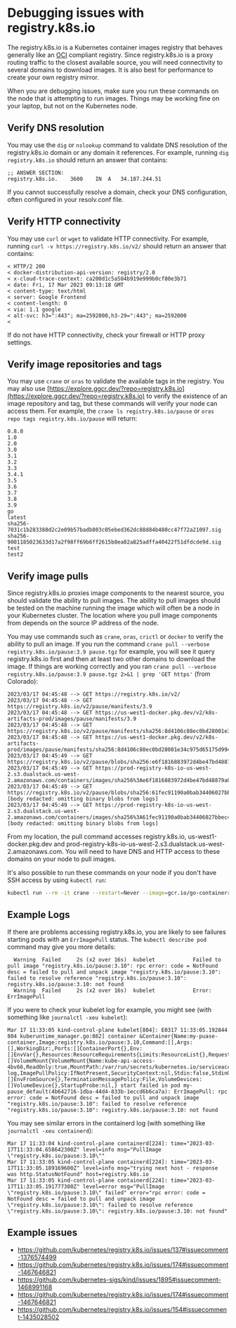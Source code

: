 # Debugging issues with registry.k8s.io

The registry.k8s.io is a Kubernetes container images registry that behaves generally like an [OCI](https://github.com/opencontainers/distribution-spec) compliant registry. Since registry.k8s.io is a proxy routing traffic to the closest available source, you will need connectivity to several domains to download images. It is also best for performance to create your own registry mirror.

When you are debugging issues, make sure you run these commands on the node that is attempting to run images. Things may be working fine on your laptop, but not on the Kubernetes node.

## Verify DNS resolution

You may use the `dig` or `nslookup` command to validate DNS resolution of the registry.k8s.io domain or any domain it references. For example, running `dig registry.k8s.io` should return an answer that contains:

```log
;; ANSWER SECTION:
registry.k8s.io.	3600	IN	A	34.107.244.51
```

If you cannot successfully resolve a domain, check your DNS configuration, often configured in your resolv.conf file.

## Verify HTTP connectivity

You may use `curl` or `wget` to validate HTTP connectivity. For example, running `curl -v https://registry.k8s.io/v2/` should return an answer that contains:

```log
< HTTP/2 200 
< docker-distribution-api-version: registry/2.0
< x-cloud-trace-context: ca200d1c5a504b919e999b0cf80e3b71
< date: Fri, 17 Mar 2023 09:13:18 GMT
< content-type: text/html
< server: Google Frontend
< content-length: 0
< via: 1.1 google
< alt-svc: h3=":443"; ma=2592000,h3-29=":443"; ma=2592000
< 
```

If do not have HTTP connectivity, check your firewall or HTTP proxy settings.

## Verify image repositories and tags

You may use `crane` or `oras` to validate the available tags in the registry. You may also use [https://explore.ggcr.dev/?repo=registry.k8s.io](https://explore.ggcr.dev/?repo=registry.k8s.io) to verify the existence of an image repository and tag, but these commands will verify your node can access them. For example, the `crane ls registry.k8s.io/pause` or `oras repo tags registry.k8s.io/pause` will return:

```log
0.8.0
1.0
2.0
3.0
3.1
3.2
3.3
3.4.1
3.5
3.6
3.7
3.8
3.9
go
latest
sha256-7031c1b283388d2c2e09b57badb803c05ebed362dc88d84b480cc47f72a21097.sig
sha256-9001185023633d17a2f98ff69b6ff2615b8ea02a825adffa40422f51dfdcde9d.sig
test
test2
```

## Verify image pulls

Since registry.k8s.io proxies image components to the nearest source, you should validate the ability to pull images. The ability to pull images should be tested on the machine running the image which will often be a node in your Kubernetes cluster. The location where you pull image components from depends on the source IP address of the node.

You may use commands such as `crane`, `oras`, `crictl` or `docker` to verify the ability to pull an image. If you run the command `crane pull --verbose registry.k8s.io/pause:3.9 pause.tgz` for example, you will see it query registry.k8s.io first and then at least two other domains to download the image. If things are working correctly and you ran `crane pull --verbose registry.k8s.io/pause:3.9 pause.tgz 2>&1 | grep 'GET https'` (from Colorado):

```log
2023/03/17 04:45:48 --> GET https://registry.k8s.io/v2/
2023/03/17 04:45:48 --> GET https://registry.k8s.io/v2/pause/manifests/3.9
2023/03/17 04:45:48 --> GET https://us-west1-docker.pkg.dev/v2/k8s-artifacts-prod/images/pause/manifests/3.9
2023/03/17 04:45:48 --> GET https://registry.k8s.io/v2/pause/manifests/sha256:8d4106c88ec0bd28001e34c975d65175d994072d65341f62a8ab0754b0fafe10
2023/03/17 04:45:48 --> GET https://us-west1-docker.pkg.dev/v2/k8s-artifacts-prod/images/pause/manifests/sha256:8d4106c88ec0bd28001e34c975d65175d994072d65341f62a8ab0754b0fafe10
2023/03/17 04:45:49 --> GET https://registry.k8s.io/v2/pause/blobs/sha256:e6f1816883972d4be47bd48879a08919b96afcd344132622e4d444987919323c
2023/03/17 04:45:49 --> GET https://prod-registry-k8s-io-us-west-2.s3.dualstack.us-west-2.amazonaws.com/containers/images/sha256%3Ae6f1816883972d4be47bd48879a08919b96afcd344132622e4d444987919323c
2023/03/17 04:45:49 --> GET https://registry.k8s.io/v2/pause/blobs/sha256:61fec91190a0bab34406027bbec43d562218df6e80d22d4735029756f23c7007 [body redacted: omitting binary blobs from logs]
2023/03/17 04:45:49 --> GET https://prod-registry-k8s-io-us-west-2.s3.dualstack.us-west-2.amazonaws.com/containers/images/sha256%3A61fec91190a0bab34406027bbec43d562218df6e80d22d4735029756f23c7007 [body redacted: omitting binary blobs from logs]
```

From my location, the pull command accesses registry.k8s.io, us-west1-docker.pkg.dev and prod-registry-k8s-io-us-west-2.s3.dualstack.us-west-2.amazonaws.com. You will need to have DNS and HTTP access to these domains on your node to pull images.

It's also possible to run these commands on your node if you don't have SSH access by using `kubectl run`:

```sh
kubectl run --rm -it crane --restart=Never --image=gcr.io/go-containerregistry/crane --overrides='{"spec": {"hostNetwork":true}}' -- pull --verbose registry.k8s.io/pause:3.9 /dev/null
```

## Example Logs

If there are problems accessing registry.k8s.io, you are likely to see failures starting pods with an `ErrImagePull` status. The `kubectl describe pod` command may give you more details:

```log
  Warning  Failed     2s (x2 over 16s)  kubelet            Failed to pull image "registry.k8s.io/pause:3.10": rpc error: code = NotFound desc = failed to pull and unpack image "registry.k8s.io/pause:3.10": failed to resolve reference "registry.k8s.io/pause:3.10": registry.k8s.io/pause:3.10: not found
  Warning  Failed     2s (x2 over 16s)  kubelet            Error: ErrImagePull
```

If you were to check your kubelet log for example, you might see (with something like `journalctl -xeu kubelet`):

```log
Mar 17 11:33:05 kind-control-plane kubelet[804]: E0317 11:33:05.192844     804 kuberuntime_manager.go:862] container &Container{Name:my-puase-container,Image:registry.k8s.io/pause:3.10,Command:[],Args:[],WorkingDir:,Ports:[]ContainerPort{},Env:[]EnvVar{},Resources:ResourceRequirements{Limits:ResourceList{},Requests:ResourceList{},},VolumeMounts:[]VolumeMount{VolumeMount{Name:kube-api-access-4bv66,ReadOnly:true,MountPath:/var/run/secrets/kubernetes.io/serviceaccount,SubPath:,MountPropagation:nil,SubPathExpr:,},},LivenessProbe:nil,ReadinessProbe:nil,Lifecycle:nil,TerminationMessagePath:/dev/termination-log,ImagePullPolicy:IfNotPresent,SecurityContext:nil,Stdin:false,StdinOnce:false,TTY:false,EnvFrom:[]EnvFromSource{},TerminationMessagePolicy:File,VolumeDevices:[]VolumeDevice{},StartupProbe:nil,} start failed in pod my-pause_default(4b642716-1dba-44d4-833b-1eccd6b6ca7a): ErrImagePull: rpc error: code = NotFound desc = failed to pull and unpack image "registry.k8s.io/pause:3.10": failed to resolve reference "registry.k8s.io/pause:3.10": registry.k8s.io/pause:3.10: not found
```

You may see similar errors in the containerd log (with something like `journalctl -xeu containerd`):

```log
Mar 17 11:33:04 kind-control-plane containerd[224]: time="2023-03-17T11:33:04.658642300Z" level=info msg="PullImage \"registry.k8s.io/pause:3.10\""
Mar 17 11:33:05 kind-control-plane containerd[224]: time="2023-03-17T11:33:05.189169600Z" level=info msg="trying next host - response was http.StatusNotFound" host=registry.k8s.io
Mar 17 11:33:05 kind-control-plane containerd[224]: time="2023-03-17T11:33:05.191777300Z" level=error msg="PullImage \"registry.k8s.io/pause:3.10\" failed" error="rpc error: code = NotFound desc = failed to pull and unpack image \"registry.k8s.io/pause:3.10\": failed to resolve reference \"registry.k8s.io/pause:3.10\": registry.k8s.io/pause:3.10: not found"
```

## Example issues

- https://github.com/kubernetes/registry.k8s.io/issues/137#issuecomment-1376574499
- https://github.com/kubernetes/registry.k8s.io/issues/174#issuecomment-1467646821
- https://github.com/kubernetes-sigs/kind/issues/1895#issuecomment-1468991168
- https://github.com/kubernetes/registry.k8s.io/issues/174#issuecomment-1467646821
- https://github.com/kubernetes/registry.k8s.io/issues/154#issuecomment-1435028502
